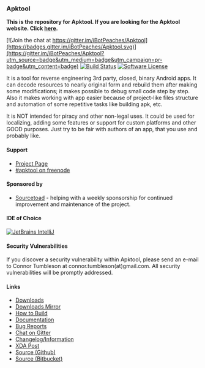 ### Apktool
**This is the repository for Apktool. If you are looking for the Apktool website. Click [here](https://github.com/iBotPeaches/Apktool/tree/gh-pages).**

[![Join the chat at https://gitter.im/iBotPeaches/Apktool](https://badges.gitter.im/iBotPeaches/Apktool.svg)](https://gitter.im/iBotPeaches/Apktool?utm_source=badge&utm_medium=badge&utm_campaign=pr-badge&utm_content=badge)
[![Build Status](https://travis-ci.org/iBotPeaches/Apktool.svg?branch=master)](https://travis-ci.org/iBotPeaches/Apktool)
[![Software License](https://img.shields.io/badge/license-Apache%202.0-brightgreen.svg)](https://github.com/iBotPeaches/Apktool/blob/master/LICENSE)

It is a tool for reverse engineering 3rd party, closed, binary Android apps. It can decode resources to nearly original form and rebuild them after making some modifications; it makes possible to debug small code step by step. Also it makes working with app easier because of project-like files structure and automation of some repetitive tasks like building apk, etc.

It is NOT intended for piracy and other non-legal uses. It could be used for localizing, adding some features or support for custom platforms and other GOOD purposes. Just try to be fair with authors of an app, that you use and probably like.

#### Support
- [Project Page](http://ibotpeaches.github.io/Apktool/)
- [#apktool on freenode](http://webchat.freenode.net/?channels=apktool)

#### Sponsored by

* [Sourcetoad](https://www.sourcetoad.com/cool-tools/apktool/) - helping with a weekly sponsorship for continued improvement and maintenance of the project.

#### IDE of Choice

[![JetBrains IntelliJ](.github/intellij.png?raw=true)](https://www.jetbrains.com/idea/)

#### Security Vulnerabilities

If you discover a security vulnerability within Apktool, please send an e-mail to Connor Tumbleson at connor.tumbleson(at)gmail.com. All security vulnerabilities will be promptly addressed.

#### Links
- [Downloads](https://bitbucket.org/iBotPeaches/apktool/downloads)
- [Downloads Mirror](http://connortumbleson.com/apktool/)
- [How to Build](http://ibotpeaches.github.io/Apktool/build/)
- [Documentation](http://ibotpeaches.github.io/Apktool/documentation/)
- [Bug Reports](https://github.com/iBotPeaches/Apktool/issues)
- [Chat on Gitter](https://gitter.im/iBotPeaches/Apktool)
- [Changelog/Information](http://ibotpeaches.github.io/Apktool/changes/)
- [XDA Post](http://forum.xda-developers.com/showthread.php?p=28366939)
- [Source (Github)](https://github.com/iBotPeaches/Apktool)
- [Source (Bitbucket)](https://bitbucket.org/iBotPeaches/apktool/)

